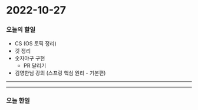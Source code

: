 2022-10-27
==========

### 오늘의 할일
* CS (OS 토픽 정리)
* 깃 정리
* 숫자야구 구현
    * PR 달리기
* 김영한님 강의 (스프링 핵심 원리 - 기본편)

<hr/>
<hr/>

### 오늘 한일
